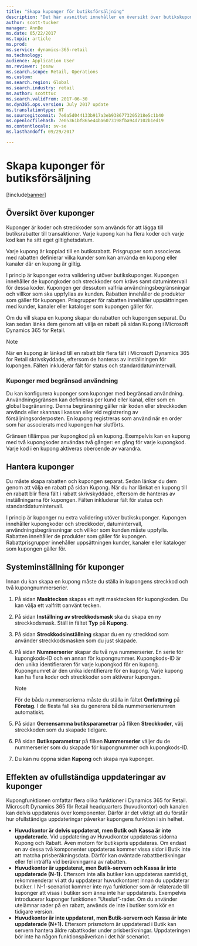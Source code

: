 ```yaml
---
title: "Skapa kuponger för butiksförsäljning"
description: "Det här avsnittet innehåller en översikt över butikskuponger och hur du ställer in dem."
author: scott-tucker
manager: AnnBe
ms.date: 05/22/2017
ms.topic: article
ms.prod: 
ms.service: dynamics-365-retail
ms.technology: 
audience: Application User
ms.reviewer: josaw
ms.search.scope: Retail, Operations
ms.custom: 
ms.search.region: Global
ms.search.industry: retail
ms.author: scotttuc
ms.search.validFrom: 2017-06-30
ms.dyn365.ops.version: July 2017 update
ms.translationtype: HT
ms.sourcegitcommit: 7e0a5d044133b917a3eb9386773205218e5c1b40
ms.openlocfilehash: 7e05361bf865e44ba6073198fba94d7102b1ed19
ms.contentlocale: sv-se
ms.lasthandoff: 09/29/2017

---
```


# <a name="create-coupons-for-retail-sales"></a>Skapa kuponger för butiksförsäljning

[!include[banner](includes/banner.md)]


## <a name="overview-of-coupons"></a>Översikt över kuponger

Kuponger är koder och streckkoder som används för att lägga till butiksrabatter till transaktioner. Varje kupong kan ha flera koder och varje kod kan ha sitt eget giltighetsdatum. 

Varje kupong är kopplad till en butiksrabatt. Prisgrupper som associeras med rabatten definierar vilka kunder som kan använda en kupong eller kanaler där en kupong är giltig. 

I princip är kuponger extra validering utöver butikskuponger. Kupongen innehåller de kupongkoder och streckkoder som krävs samt datumintervall för dessa koder. Kupongen ger dessutom valfria användningsbegränsningar och villkor som ska uppfyllas av kunden. Rabatten innehåller de produkter som gäller för kupongen. Prisgrupper för rabatten innehåller uppsättningen med kunder, kanaler eller kataloger som kupongen gäller för.

Om du vill skapa en kupong skapar du rabatten och kupongen separat. Du kan sedan länka dem genom att välja en rabatt på sidan Kupong i Microsoft Dynamics 365 for Retail. 

> [!NOTE]
> När en kupong är länkad till en rabatt blir flera fält i Microsoft Dynamics 365 for Retail skrivskyddade, eftersom de hanteras av inställningen för kupongen. Fälten inkluderar fält för status och standarddatumintervall.

### <a name="limited-use-coupons"></a>Kuponger med begränsad användning

Du kan konfigurera kuponger som kuponger med begränsad användning. Användningsgränsen kan definieras per kund eller kanal, eller som en global begränsning. Denna begränsning gäller när koden eller streckkoden används eller skannas i kassan eller vid registrering av försäljningsorderposten. En kupong registreras som använd när en order som har associerats med kupongen har slutförts.

Gränsen tillämpas per kupongkod på en kupong. Exempelvis kan en kupong med två kupongkoder användas två gånger: en gång för varje kupongkod. Varje kod i en kupong aktiveras oberoende av varandra.

## <a name="managing-coupons"></a>Hantera kuponger

Du måste skapa rabatten och kupongen separat. Sedan länkar du dem genom att välja en rabatt på sidan Kupong. När du har länkat en kupong till en rabatt blir flera fält i rabatt skrivskyddade, eftersom de hanteras av inställningarna för kupongen. Fälten inkluderar fält för status och standarddatumintervall.  

I princip är kuponger nu extra validering utöver butikskuponger. Kupongen innehåller kupongkoder och streckkoder, datumintervall, användningsbegränsningar och villkor som kunden måste uppfylla. Rabatten innehåller de produkter som gäller för kupongen. Rabattprisgrupper innehåller uppsättningen kunder, kanaler eller kataloger som kupongen gäller för.

## <a name="system-setup-for-coupons"></a>Systeminställning för kuponger 

Innan du kan skapa en kupong måste du ställa in kupongens streckkod och två kupongnummerserier. 

1.  På sidan **Masktecken** skapas ett nytt masktecken för kupongkoden. Du kan välja ett valfritt oanvänt tecken.
2.  På sidan **Inställning av streckkodsmask** ska du skapa en ny streckkodsmask. Ställ in fältet **Typ** på **Kupong**.
3.  På sidan **Streckkodsinställning** skapar du en ny streckkod som använder streckkodsmasken som du just skapade.
4.  På sidan **Nummerserier** skapar du två nya nummerserier. En serie för kupongkods-ID och en annan för kupongnummer. Kupongkods-ID är den unika identifieraren för varje kupongkod för en kupong. Kupongnumret är den unika identifierare för en kupong. Varje kupong kan ha flera koder och streckkoder som aktiverar kupongen.

    > [!NOTE]
    > För de båda nummerserierna måste du ställa in fältet **Omfattning** på **Företag**. I de flesta fall ska du generera båda nummerserienumren automatiskt.

5.  På sidan **Gemensamma butiksparametrar** på fliken **Streckkoder**, välj streckkoden som du skapade tidigare.
6.  På sidan **Butiksparametrar** på fliken **Nummerserier** väljer du de nummerserier som du skapade för kupongnummer och kupongkods-ID.
7.  Du kan nu öppna sidan **Kupong** och skapa nya kuponger.

## <a name="the-effect-of-partial-updates-on-coupons"></a>Effekten av ofullständiga uppdateringar av kuponger

Kupongfunktionen omfattar flera olika funktioner i Dynamics 365 for Retail. Microsoft Dynamics 365 för Retail headquarters (huvudkontor) och kanalen kan delvis uppdateras över komponenter. Därför är det viktigt att du förstår hur ofullständiga uppdateringar påverkar kupongens funktion i sin helhet.

- **Huvudkontor är delvis uppdaterat, men Butik och Kassa är inte uppdaterade.** Vid uppdatering av Huvudkontor uppdateras sidorna Kupong och Rabatt. Även motorn för butikspris uppdateras. Om endast en av dessa två komponenter uppdateras kommer vissa sidor i Butik inte att matcha prisberäkningsdata. Därför kan oväntade rabattberäkningar eller fel inträffa vid beräkningarna av rabatten.
- **Huvudkontor är uppdaterat, men Butik-servern och Kassa är inte uppdaterade (N-1).** Eftersom inte alla butiker kan uppdateras samtidigt, rekommenderar vi att du uppdaterar huvudkontoret innan du uppdaterar butiker. I N-1-scenariot kommer inte nya funktioner som är relaterade till kuponger att visas i butiker som ännu inte har uppdaterats. Exempelvis introducerar kuponger funktionen ”Uteslut”-rader. Om du använder utelämnar rader på en rabatt, används de inte i butiker som kör en tidigare version.
- **Huvudkontor är inte uppdaterat, men Butik-servern och Kassa är inte uppdaterade (N+1).** Eftersom prismotorn är uppdaterad i Butik kan servern hantera äldre rabattkoder under prisberäkningar. Uppdateringen bör inte ha någon funktionspåverkan i det här scenariot.

